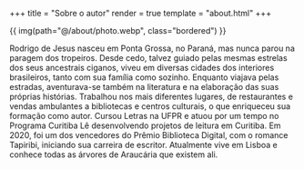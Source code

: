 +++
title = "Sobre o autor"
render = true
template = "about.html"
+++

{{ img(path="@/about/photo.webp", class="bordered") }}

Rodrigo de Jesus nasceu em Ponta Grossa, no Paraná, mas nunca parou na paragem dos tropeiros. Desde cedo, talvez guiado pelas mesmas estrelas dos seus ancestrais ciganos, viveu em diversas cidades dos interiores brasileiros, tanto com sua família como sozinho. Enquanto viajava pelas estradas, aventurava-se também na literatura e na elaboração das suas próprias histórias. Trabalhou nos mais diferentes lugares, de restaurantes e vendas ambulantes a bibliotecas e centros culturais, o que enriqueceu sua formação como autor. Cursou Letras na UFPR e atuou por um tempo no Programa Curitiba Lê desenvolvendo projetos de leitura em Curitiba. Em 2020, foi um dos vencedores do Prêmio Biblioteca Digital, com o romance Tapiribi, iniciando sua carreira de escritor. Atualmente vive em Lisboa e conhece todas as árvores de Araucária que existem ali.
